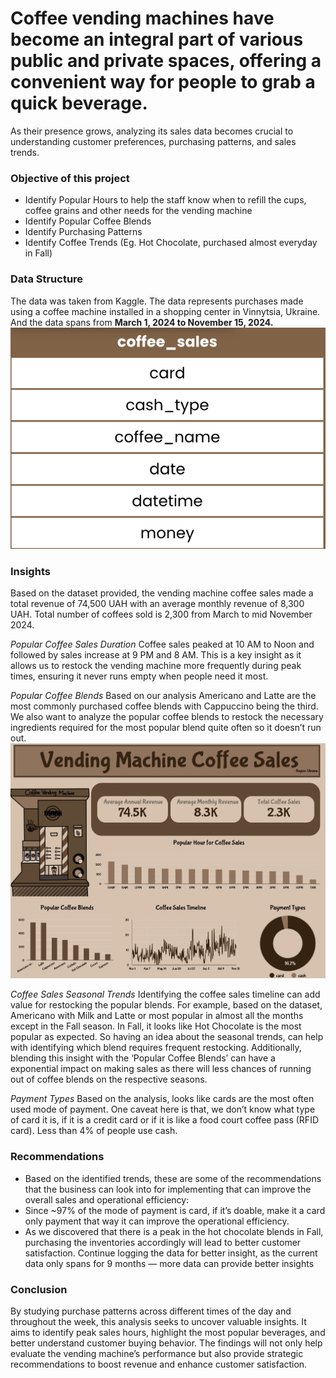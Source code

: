 # Coffee vending machines have become an integral part of various public and private spaces, offering a convenient way for people to grab a quick beverage.
As their presence grows, analyzing its sales data becomes crucial to understanding customer preferences, purchasing patterns, and sales trends.
### Objective of this project
* Identify Popular Hours to help the staff know when to refill the cups, coffee grains and other needs for the vending machine
* Identify Popular Coffee Blends
* Identify Purchasing Patterns
* Identify Coffee Trends (Eg. Hot Chocolate, purchased almost everyday in Fall)

### Data Structure
The data was taken from Kaggle.
The data represents purchases made using a coffee machine installed in a shopping center in Vinnytsia, Ukraine.
And the data spans from **March 1, 2024 to November 15, 2024.**
![image](DataStructure.png)

### Insights
Based on the dataset provided, the vending machine coffee sales made a total revenue of 74,500 UAH with an average monthly revenue of 8,300 UAH. Total number of coffees sold is 2,300 from March to mid November 2024.

*Popular Coffee Sales Duration*
Coffee sales peaked at 10 AM to Noon and followed by sales increase at 9 PM and 8 AM.
This is a key insight as it allows us to restock the vending machine more frequently during peak times, ensuring it never runs empty when people need it most.

*Popular Coffee Blends*
Based on our analysis Americano and Latte are the most commonly purchased coffee blends with Cappuccino being the third.
We also want to analyze the popular coffee blends to restock the necessary ingredients required for the most popular blend quite often so it doesn’t run out.
![image](CoffeeSales.png)

*Coffee Sales Seasonal Trends*
Identifying the coffee sales timeline can add value for restocking the popular blends.
For example, based on the dataset, Americano with Milk and Latte or most popular in almost all the months except in the Fall season.
In Fall, it looks like Hot Chocolate is the most popular as expected.
So having an idea about the seasonal trends, can help with identifying which blend requires frequent restocking.
Additionally, blending this insight with the ‘Popular Coffee Blends’ can have a exponential impact on making sales as there will less chances of running out of coffee blends on the respective seasons.

*Payment Types*
Based on the analysis, looks like cards are the most often used mode of payment. One caveat here is that, we don’t know what type of card it is, if it is a credit card or if it is like a food court coffee pass (RFID card). Less than 4% of people use cash.

### Recommendations
* Based on the identified trends, these are some of the recommendations that the business can look into for implementing that can improve the overall sales and operational efficiency:
* Since ~97% of the mode of payment is card, if it’s doable, make it a card only payment that way it can improve the operational efficiency.
* As we discovered that there is a peak in the hot chocolate blends in Fall, purchasing the inventories accordingly will lead to better customer satisfaction.
Continue logging the data for better insight, as the current data only spans for 9 months — more data can provide better insights

### Conclusion
By studying purchase patterns across different times of the day and throughout the week, this analysis seeks to uncover valuable insights.
It aims to identify peak sales hours, highlight the most popular beverages, and better understand customer buying behavior.
The findings will not only help evaluate the vending machine’s performance but also provide strategic recommendations to boost revenue and enhance customer satisfaction.

